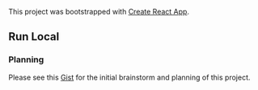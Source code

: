 This project was bootstrapped with [Create React App](https://github.com/facebook/create-react-app).

## Run Local

### Planning
Please see this [Gist](https://gist.github.com/rachael-t/686a4291f85fb5fb713bff03abd3a407) for the initial brainstorm and planning of this project.
